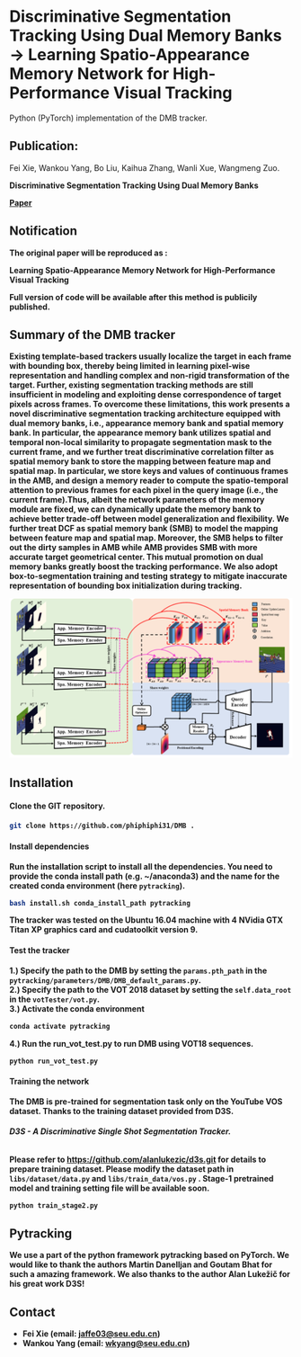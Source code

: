 
# Discriminative Segmentation Tracking Using Dual Memory Banks -> Learning Spatio-Appearance Memory Network for High-Performance Visual Tracking


Python (PyTorch) implementation of the DMB tracker.

## Publication:
Fei Xie, Wankou Yang, Bo Liu, Kaihua Zhang, Wanli Xue, Wangmeng Zuo.


<b>Discriminative Segmentation Tracking Using Dual Memory Banks

[Paper](https://arxiv.org/pdf/2009.09669.pdf) </br>

## Notification
The original paper will be reproduced as :

<b>Learning Spatio-Appearance Memory Network for High-Performance Visual Tracking</br>

Full version of code will be available after this method is publicily published. 

## Summary of the DMB tracker 
Existing  template-based  trackers  usually  localize  the  target in each frame with  bounding  box,  thereby  being  limited in learning pixel-wise representation and handling complex and  non-rigid  transformation  of  the  target.  Further,  existing  segmentation  tracking  methods  are  still  insufficient  in modeling and exploiting dense correspondence of target pixels across frames. To overcome these limitations, this work presents a novel discriminative segmentation tracking architecture equipped with dual memory banks, i.e., appearance memory  bank  and  spatial  memory  bank.  In  particular,  the appearance memory bank utilizes spatial and temporal non-local similarity to propagate segmentation mask to the current frame,  and  we  further  treat  discriminative  correlation  filter as spatial memory bank to store the mapping between feature  map  and  spatial  map.  In particular, we store keys and values of continuous frames in the AMB, and design a memory reader to compute the spatio-temporal attention to previous frames for each pixel in the query image (i.e., the current frame).Thus,  albeit  the  network  parameters  of  the  memory  module are fixed, we can dynamically update the memory bank to achieve better trade-off between model generalization and flexibility. We further treat DCF as spatial memory bank (SMB) to model the mapping between feature map and spatial map. Moreover, the SMB helps to filter out the dirty samples in AMB while AMB provides SMB with more accurate  target  geometrical  center.  This  mutual  promotion on  dual  memory  banks  greatly  boost  the  tracking  performance. We also adopt box-to-segmentation training and testing strategy to mitigate inaccurate representation of bounding box initialization during tracking.

![pipeline](./pipeline.png)

## Installation

#### Clone the GIT repository.  
```bash
git clone https://github.com/phiphiphi31/DMB .
```

#### Install dependencies
Run the installation script to install all the dependencies. You need to provide the conda install path (e.g. ~/anaconda3) and the name for the created conda environment (here ```pytracking```).  
```bash
bash install.sh conda_install_path pytracking
```

The tracker was tested on the Ubuntu 16.04 machine with 4 NVidia GTX Titan XP graphics card and cudatoolkit version 9.

#### Test the tracker
1.) Specify the path to the DMB by setting the `params.pth_path` in the `pytracking/parameters/DMB/DMB_default_params.py`. <br/>
2.) Specify the path to the VOT 2018 dataset by setting the `self.data_root` in the `votTester/vot.py`. <br/>
3.) Activate the conda environment
```bash
conda activate pytracking
```
4.) Run the run_vot_test.py to run DMB using VOT18 sequences.  
```bash
python run_vot_test.py
```

#### Training the network
The DMB is pre-trained for segmentation task only on the YouTube VOS dataset. Thanks to the training dataset provided from D3S.

######  <b>D3S - A Discriminative Single Shot Segmentation Tracker.</b>

Please refer to https://github.com/alanlukezic/d3s.git for details to prepare training dataset.
Please modify the dataset path in `libs/dataset/data.py` and `libs/train_data/vos.py`
. Stage-1 pretrained model and training setting file will be available soon. 
```bash
python train_stage2.py
```

## Pytracking
We use a part of the python framework pytracking based on **PyTorch**. We would like to thank the authors Martin Danelljan and Goutam Bhat for  such a amazing framework. We also thanks to the author Alan Lukežič for his great work D3S!

## Contact
* Fei Xie (email: jaffe03@seu.edu.cn)
* Wankou Yang (email: wkyang@seu.edu.cn)

